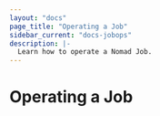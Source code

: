 ```yaml
---
layout: "docs"
page_title: "Operating a Job"
sidebar_current: "docs-jobops"
description: |-
  Learn how to operate a Nomad Job.
---
```


# Operating a Job
